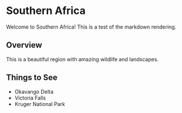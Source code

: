 # Southern Africa

Welcome to Southern Africa! This is a test of the markdown rendering.

## Overview

This is a beautiful region with amazing wildlife and landscapes.

## Things to See

- Okavango Delta
- Victoria Falls
- Kruger National Park
